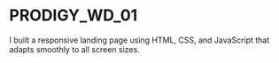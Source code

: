 # PRODIGY_WD_01
I built a responsive landing page using HTML, CSS, and JavaScript that adapts smoothly to all screen sizes.
